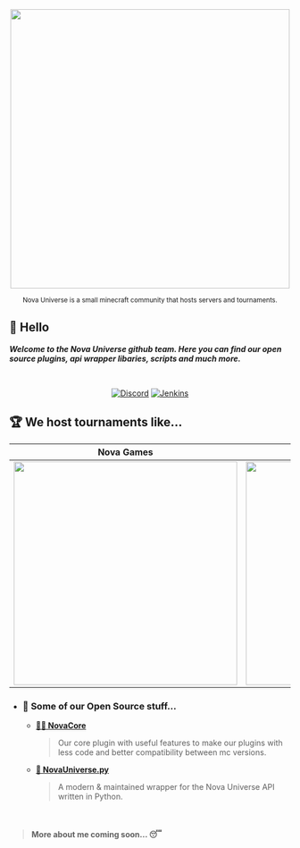 <div align="center">
 <img src="https://user-images.githubusercontent.com/66202304/147414615-4a410681-0e02-41e3-88cd-3d28d4bf6898.png" width="500"/>
 
 <sub>Nova Universe is a small minecraft community that hosts servers and tournaments.</sub>
</div>

## 👋 Hello
***Welcome to the Nova Universe github team. Here you can find our open source plugins, api wrapper libaries, scripts and much more.***

<br>

<div align="center">

 [![Discord](https://img.shields.io/badge/Discord-%235865F2.svg?style=for-the-badge&logo=discord&logoColor=white)](https://discord.com/invite/4gZSVJ7)
 [![Jenkins](https://img.shields.io/badge/jenkins-%232C5263.svg?style=for-the-badge&logo=jenkins&logoColor=white)](https://jenkins.novauniverse.net/)
 
</div>

## 🏆 We host tournaments like...

<div align="center">

  **Nova Games**            | **MCF**
 :-------------------------:|:-------------------------:
 <img src="https://user-images.githubusercontent.com/66202304/215150384-2178f9de-c47c-4729-b1ed-5ca306276858.png" width="400"/>  |  <img src="https://user-images.githubusercontent.com/66202304/215152049-ceadba20-273c-413f-b2e3-f58e4d297f4b.png" width="400"/>

</div>

- ### 📖 Some of our Open Source stuff...
  - [**👨‍💻 NovaCore**](https://github.com/NovaUniverse/NovaCore)
    > Our core plugin with useful features to make our plugins with less code and better compatibility between mc versions.

  - [**🐍 NovaUniverse.py**](https://github.com/NovaUniverse/NovaUniverse.py)
    > A modern & maintained wrapper for the Nova Universe API written in Python.

<br>

> #### More about me coming soon... 😴
